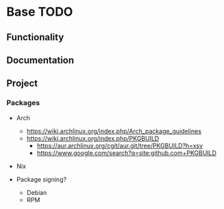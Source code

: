 # Base TODO

## Functionality

## Documentation

## Project

### Packages

* Arch
    * <https://wiki.archlinux.org/index.php/Arch_package_guidelines>
    * <https://wiki.archlinux.org/index.php/PKGBUILD>
        * <https://aur.archlinux.org/cgit/aur.git/tree/PKGBUILD?h=xsv>
        * <https://www.google.com/search?q=site:github.com+PKGBUILD>
* Nix

* Package signing?
    * Debian
    * RPM
